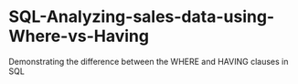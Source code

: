 # SQL-Analyzing-sales-data-using-Where-vs-Having
Demonstrating the difference between the WHERE and HAVING clauses in SQL
